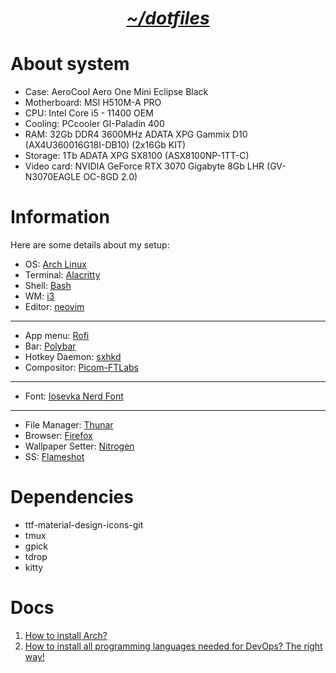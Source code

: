 <h1 align="center"><i><u>~/dotfiles</u></i></h1>

# About system

- Case: AeroCool Aero One Mini Eclipse Black
- Motherboard: MSI H510M-A PRO
- CPU: Intel Core i5 - 11400 OEM
- Cooling: PCcooler GI-Paladin 400
- RAM: 32Gb DDR4 3600MHz ADATA XPG Gammix D10 (AX4U360016G18I-DB10) (2x16Gb KIT)
- Storage: 1Tb ADATA XPG SX8100 (ASX8100NP-1TT-C)
- Video card: NVIDIA GeForce RTX 3070 Gigabyte 8Gb LHR (GV-N3070EAGLE OC-8GD 2.0)

# Information

Here are some details about my setup:

- OS: [Arch Linux](https://archlinux.org/)
- Terminal: [Alacritty](https://github.com/alacritty/alacritty)
- Shell: [Bash](http://git.savannah.gnu.org/cgit/bash.git/)
- WM: [i3](https://i3wm.org/)
- Editor: [neovim](https://neovim.io/)
---
- App menu: [Rofi](https://github.com/davatorium/rofi) 
- Bar: [Polybar](https://github.com/polybar/polybar)
- Hotkey Daemon: [sxhkd](https://github.com/baskerville/sxhkd)
- Compositor: [Picom-FTLabs](https://github.com/FT-Labs/picom)
---
- Font: [Iosevka Nerd Font](https://www.nerdfonts.com)
---
- File Manager: [Thunar](https://docs.xfce.org/xfce/thunar/start)
- Browser: [Firefox](https://www.mozilla.org/ru/firefox/)
- Wallpaper Setter: [Nitrogen](https://github.com/l3ib/nitrogen)
- SS: [Flameshot](https://github.com/flameshot-org/flameshot)

# Dependencies

- ttf-material-design-icons-git
- tmux
- gpick
- tdrop
- kitty

# Docs

1. [How to install Arch?](./docs/arch.md)
2. [How to install all programming languages needed for DevOps? The right way!](docs/pl.md)
